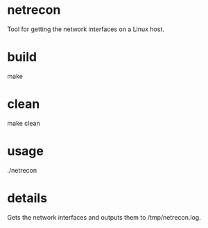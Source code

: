 # netrecon
Tool for getting the network interfaces on a Linux host.

# build
make

# clean
make clean

# usage
./netrecon

# details
Gets the network interfaces and outputs them to /tmp/netrecon.log.
